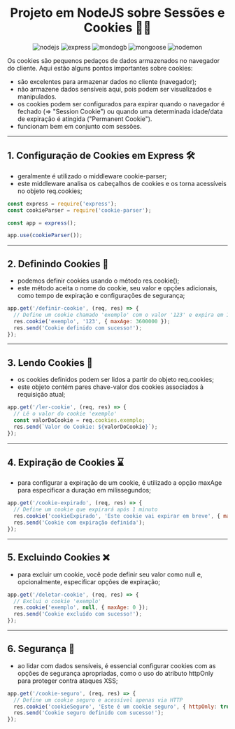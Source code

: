 [nodejs_BADGE]: https://img.shields.io/badge/Node.js-339933?logo=nodedotjs&logoColor=white&style=for-the-badge
[express_BADGE]: https://img.shields.io/badge/express-005CFE?style=for-the-badge&logo=express
[mongodb_BADGE]: https://img.shields.io/badge/MongoDB-47A248?logo=mongodb&logoColor=white&style=for-the-badge
[mongoose_BADGE]: https://img.shields.io/badge/mongoose-000000?logo=mongoose&logoColor=white&style=for-the-badge
[nodemon_BADGE]: https://img.shields.io/badge/nodemon-76D04B?logo=nodemon&logoColor=white&style=for-the-badge


<h1 align="center" style="font-weight: bold;"> Projeto em NodeJS sobre Sessões e Cookies 🍪🚀 </h1>

<div align="center">
  
![nodejs][nodejs_BADGE]
![express][express_BADGE]
![mondogb][mongodb_BADGE]
![mongoose][mongoose_BADGE]
![nodemon][nodemon_BADGE]

</div>

Os cookies são pequenos pedaços de dados armazenados no navegador do cliente. Aqui estão alguns pontos importantes sobre cookies:
- são excelentes para armazenar dados no cliente (navegador);
- não armazene dados sensíveis aqui, pois podem ser visualizados e manipulados.
- os cookies podem ser configurados para expirar quando o navegador é fechado (=> "Session Cookie") ou quando uma determinada idade/data de expiração é atingida ("Permanent Cookie").
- funcionam bem em conjunto com sessões.
---

## 1. **Configuração de Cookies em Express 🛠️**
- geralmente é utilizado o middleware cookie-parser;
- este middleware analisa os cabeçalhos de cookies e os torna acessíveis no objeto req.cookies;
~~~javascript
const express = require('express');
const cookieParser = require('cookie-parser');

const app = express();

app.use(cookieParser());
~~~
---

## 2. **Definindo Cookies 🍪** 
- podemos definir cookies usando o método res.cookie();
- este método aceita o nome do cookie, seu valor e opções adicionais, como tempo de expiração e configurações de segurança;
~~~javascript
app.get('/definir-cookie', (req, res) => {
  // Define um cookie chamado 'exemplo' com o valor '123' e expira em 1 hora
  res.cookie('exemplo', '123', { maxAge: 3600000 });
  res.send('Cookie definido com sucesso!');
});
~~~
---

## 3. **Lendo Cookies 📖**
- os cookies definidos podem ser lidos a partir do objeto req.cookies;
- este objeto contém pares chave-valor dos cookies associados à requisição atual;
~~~javascript
app.get('/ler-cookie', (req, res) => {
  // Lê o valor do cookie 'exemplo'
  const valorDoCookie = req.cookies.exemplo;
  res.send(`Valor do Cookie: ${valorDoCookie}`);
});
~~~
---

## 4. **Expiração de Cookies ⌛**
- para configurar a expiração de um cookie, é utilizado a opção maxAge para especificar a duração em milissegundos;
~~~javascript
app.get('/cookie-expirado', (req, res) => {
  // Define um cookie que expirará após 1 minuto
  res.cookie('cookieExpirado', 'Este cookie vai expirar em breve', { maxAge: 60000 });
  res.send('Cookie com expiração definida');
});
~~~
---

## 5. **Excluindo Cookies ❌**
- para excluir um cookie, você pode definir seu valor como null e, opcionalmente, especificar opções de expiração;
~~~javascript
app.get('/deletar-cookie', (req, res) => {
  // Exclui o cookie 'exemplo'
  res.cookie('exemplo', null, { maxAge: 0 });
  res.send('Cookie excluído com sucesso!');
});
~~~
---

## 6. **Segurança 🔐**
- ao lidar com dados sensíveis, é essencial configurar cookies com as opções de segurança apropriadas, como o uso do atributo httpOnly para proteger contra ataques XSS;
~~~javascript
app.get('/cookie-seguro', (req, res) => {
  // Define um cookie seguro e acessível apenas via HTTP
  res.cookie('cookieSeguro', 'Este é um cookie seguro', { httpOnly: true, secure: true });
  res.send('Cookie seguro definido com sucesso!');
});
~~~
